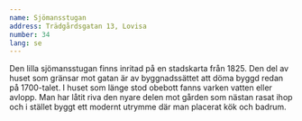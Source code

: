 ```yaml
---
name: Sjömansstugan
address: Trädgårdsgatan 13, Lovisa
number: 34
lang: se
---
```

Den lilla sjömansstugan finns inritad på en stadskarta från 1825. Den del av huset som gränsar mot gatan är av byggnadssättet att döma byggd redan på 1700-talet. I huset som länge stod obebott fanns varken vatten eller avlopp. Man har låtit riva den nyare delen mot gården som nästan rasat ihop och i stället byggt ett modernt utrymme där man placerat kök och badrum.
